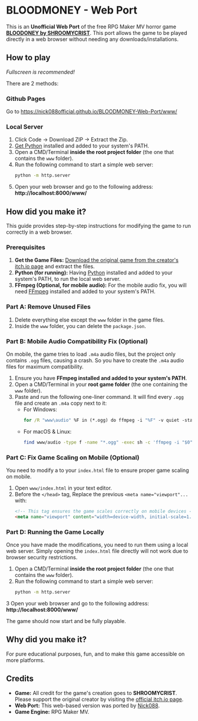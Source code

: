 # BLOODMONEY - Web Port

This is an **Unofficial Web Port** of the free RPG Maker MV horror game [**BLOODONEY by SHROOMYCRIST**](https://shroomychrist-studios.itch.io/bloodmoney). This port allows the game to be played directly in a web browser without needing any downloads/installations.

## How to play

*Fullscreen is recommended!*

There are 2 methods:

### Github Pages
Go to https://nick088official.github.io/BLOODMONEY-Web-Port/www/

### Local Server
1. Click Code -> Download ZIP -> Extract the Zip.
2. [Get Python](https://www.python.org/downloads/) installed and added to your system's PATH.
3. Open a CMD/Terminal **inside the root project folder** (the one that contains the `www` folder).
4. Run the following command to start a simple web server:
    ```bash
    python -m http.server
    ```
5. Open your web browser and go to the following address:
    **http://localhost:8000/www/**


## How did you make it?

This guide provides step-by-step instructions for modifying the game to run correctly in a web browser.

### Prerequisites

1. **Get the Game Files:** [Download the original game from the creator's itch.io page](https://shroomychrist-studios.itch.io/bloodmoney) and extract the files.
2. **Python (for running):** Having [Python](https://www.python.org/downloads/) installed and added to your system's PATH, to run the local web server.
3. **FFmpeg (Optional, for mobile audio):** For the mobile audio fix, you will need [FFmpeg](https://ffmpeg.org/download.html) installed and added to your system's PATH.


### Part A: Remove Unused Files

1. Delete everything else except the `www` folder in the game files.
2. Inside the `www` folder, you can delete the `package.json`.

### Part B: Mobile Audio Compatibility Fix (Optional)

On mobile, the game tries to load `.m4a` audio files, but the project only contains `.ogg` files, causing a crash. So you have to create the `.m4a` audio files for maximum compatibility.

1. Ensure you have **FFmpeg installed and added to your system's PATH**.
2. Open a CMD/Terminal in your **root game folder** (the one containing the `www` folder).
3. Paste and run the following one-liner command. It will find every `.ogg` file and create an `.m4a` copy next to it:
    - For Windows:
        ```cmd
        for /R "www\audio" %F in (*.ogg) do ffmpeg -i "%F" -v quiet -stats "%~dpnF.m4a"
        ```
    - For macOS & Linux:
        ```bash
        find www/audio -type f -name "*.ogg" -exec sh -c 'ffmpeg -i "$0" -v quiet -stats "${0%.ogg}.m4a"' {} \;
        ```

### Part C: Fix Game Scaling on Mobile (Optional)

You need to modify a to your `index.html` file to ensure proper game scaling on mobile.

1. Open `www/index.html` in your text editor.
2. Before the `</head>` tag, Replace the previous `<meta name="viewport"...` with:
    ```html
    <!-- This tag ensures the game scales correctly on mobile devices -->
    <meta name="viewport" content="width=device-width, initial-scale=1.0, maximum-scale=1.0, user-scalable=no">
    ```

### Part D: Running the Game Locally

Once you have made the modifications, you need to run them using a local web server. Simply opening the `index.html` file directly will not work due to browser security restrictions.

1. Open a CMD/Terminal **inside the root project folder** (the one that contains the `www` folder).
2. Run the following command to start a simple web server:
    ```bash
    python -m http.server
    ```
3  Open your web browser and go to the following address:
    **http://localhost:8000/www/**

The game should now start and be fully playable.


## Why did you make it?

For pure educational purposes, fun, and to make this game accessible on more platforms.


## Credits
- **Game:** All credit for the game's creation goes to **SHROOMYCRIST**. Please support the original creator by visiting the [official itch.io page](https://shroomychrist-studios.itch.io/bloodmoney).
- **Web Port:** This web-based version was ported by [Nick088](https://linktr.ee/nick088).
- **Game Engine:** RPG Maker MV.